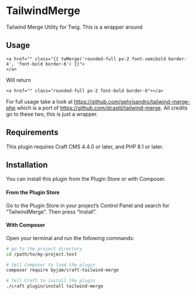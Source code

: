 # TailwindMerge

Tailwind Merge Utility for Twig. This is a wrapper around

## Usage

```
<a href="" class="{{ twMerge('rounded-full px-2 font-semibold border-4', 'font-bold border-6') }}">
</a>
```

Will return

```
<a href="" class="rounded-full px-2 font-bold border-6"></a>
```

For full usage take a look at https://github.com/gehrisandro/tailwind-merge-php which is a port of https://github.com/dcastil/tailwind-merge. All credits go to these two, this is just a wrapper.

## Requirements

This plugin requires Craft CMS 4.4.0 or later, and PHP 8.1 or later.

## Installation

You can install this plugin from the Plugin Store or with Composer.

#### From the Plugin Store

Go to the Plugin Store in your project’s Control Panel and search for “TailwindMerge”. Then press “Install”.

#### With Composer

Open your terminal and run the following commands:

```bash
# go to the project directory
cd /path/to/my-project.test

# tell Composer to load the plugin
composer require byjam/craft-tailwind-merge

# tell Craft to install the plugin
./craft plugin/install tailwind-merge
```
